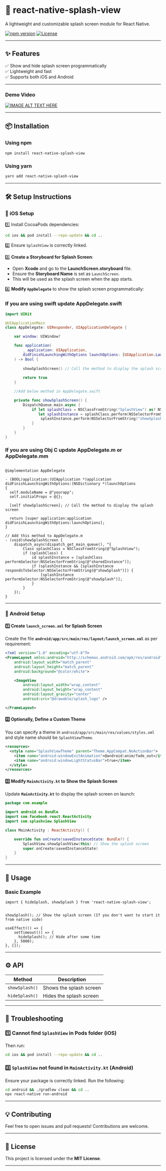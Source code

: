 

# **📖 react-native-splash-view**  
A lightweight and customizable splash screen module for React Native.

[![npm version](https://img.shields.io/npm/v/react-native-splash-view)](https://www.npmjs.com/package/react-native-splash-view)
[![License](https://img.shields.io/github/license/jagnesh/react-native-splash-view)](https://github.com/jagnesh/react-native-splash-view?tab=MIT-1-ov-file#readme) 

---

## **✨ Features**  
✅ Show and hide splash screen programmatically  
✅ Lightweight and fast  
✅ Supports both iOS and Android  


---
### Demo Video

[![IMAGE ALT TEXT HERE](https://img.youtube.com/vi/7OAoN9VlYCg/0.jpg)](https://www.youtube.com/watch?v=7OAoN9VlYCg)

---


## **📦 Installation**  

### **Using npm**  
```sh
npm install react-native-splash-view
```

### **Using yarn**  
```sh
yarn add react-native-splash-view
```

---

## **🛠️ Setup Instructions**  

### **📱 iOS Setup**  
1️⃣ Install CocoaPods dependencies:  
```sh
cd ios && pod install --repo-update && cd ..
```
2️⃣ Ensure `SplashView` is correctly linked.  

3️⃣ **Create a Storyboard for Splash Screen**:  
- Open **Xcode** and go to the **LaunchScreen.storyboard** file.  
- Ensure the **Storyboard Name** is set as `LaunchScreen`.  
- This will be used as the splash screen when the app starts.  

4️⃣ **Modify `AppDelegate`** to show the splash screen programmatically:  
### If you are using swift update AppDelegate.swift 
```swift
import UIKit

@UIApplicationMain
class AppDelegate: UIResponder, UIApplicationDelegate {

    var window: UIWindow?

    func application(
        _ application: UIApplication,
        didFinishLaunchingWithOptions launchOptions: [UIApplication.LaunchOptionsKey: Any]? = nil
    ) -> Bool {
        
        showSplashScreen() // Call the method to display the splash screen
        
        return true
    }

    //Add below method in AppDelegate.swift

    private func showSplashScreen() {
        DispatchQueue.main.async {
            if let splashClass = NSClassFromString("SplashView") as? NSObject.Type,
               let splashInstance = splashClass.perform(NSSelectorFromString("sharedInstance"))?.takeUnretainedValue() as? NSObject {
                splashInstance.perform(NSSelectorFromString("showSplash"))
            }
        }
    }
}
```
### If you are using Obj C update AppDelegate.m or AppDelegate.mm 
```objc

@implementation AppDelegate

- (BOOL)application:(UIApplication *)application didFinishLaunchingWithOptions:(NSDictionary *)launchOptions
{
  self.moduleName = @"yourapp";
  self.initialProps = @{};

  [self showSplashScreen]; // Call the method to display the splash screen
 
  return [super application:application didFinishLaunchingWithOptions:launchOptions];
}

// Add this method to AppDelegate.m
- (void)showSplashScreen {
    dispatch_async(dispatch_get_main_queue(), ^{
        Class splashClass = NSClassFromString(@"SplashView");
        if (splashClass) {
            id splashInstance = [splashClass performSelector:NSSelectorFromString(@"sharedInstance")];
            if (splashInstance && [splashInstance respondsToSelector:NSSelectorFromString(@"showSplash")]) {
                [splashInstance performSelector:NSSelectorFromString(@"showSplash")];
            }
        }
    });
}
```
---

### **🤖 Android Setup**  

#### **1️⃣ Create `launch_screen.xml` for Splash Screen**  
Create the file **`android/app/src/main/res/layout/launch_screen.xml`** as per requirement:  

```xml
<?xml version="1.0" encoding="utf-8"?>
<FrameLayout xmlns:android="http://schemas.android.com/apk/res/android"
    android:layout_width="match_parent"
    android:layout_height="match_parent"
    android:background="@color/white">

    <ImageView
        android:layout_width="wrap_content"
        android:layout_height="wrap_content"
        android:layout_gravity="center"
        android:src="@drawable/splash_logo" />

</FrameLayout>
```

#### **2️⃣ Optionally, Define a Custom Theme**  
You can specify a theme in `android/app/src/main/res/values/styles.xml` and style name should be `SplashViewTheme`. 

```xml
<resources>
  <style name="SplashViewTheme" parent="Theme.AppCompat.NoActionBar">
    <item name="android:windowExitAnimation">@android:anim/fade_out</item>
    <item name="android:windowLightStatusBar">true</item>
  </style>
</resources>
```

#### **3️⃣ Modify `MainActivity.kt` to Show the Splash Screen**  
Update **`MainActivity.kt`** to display the splash screen on launch:  

```kotlin
package com.example

import android.os.Bundle
import com.facebook.react.ReactActivity
import com.splashview.SplashView

class MainActivity : ReactActivity() {

    override fun onCreate(savedInstanceState: Bundle?) {
        SplashView.showSplashView(this) // Show the splash screen
        super.onCreate(savedInstanceState)
    }
}
```

---

## **🚀 Usage**  

### **Basic Example**  
```tsx
import { hideSplash, showSplash } from 'react-native-splash-view';


showSplash(); // Show the splash screen (If you don't want to start it from native side)

useEffect(() => {
    setTimeout(() => {
      hideSplash(); // Hide after some time
    }, 5000);
}, []);
```

---

## **⚙️ API**  

| Method          | Description                        |
|----------------|----------------------------------|
| `showSplash()`  | Shows the splash screen   |
| `hideSplash()`  | Hides the splash screen   |

---

## **🐞 Troubleshooting**  

### **1️⃣ Cannot find `SplashView` in Pods folder (iOS)**  

Then run:  
```sh
cd ios && pod install --repo-update && cd ..
```

### **3️⃣ `SplashView` not found in `MainActivity.kt` (Android)**  
Ensure your package is correctly linked. Run the following:  
```sh
cd android && ./gradlew clean && cd ..
npx react-native run-android
```

---
## **💡 Contributing**  
Feel free to open issues and pull requests! Contributions are welcome.  

---

## **📜 License**  
This project is licensed under the **MIT License**.  

---

